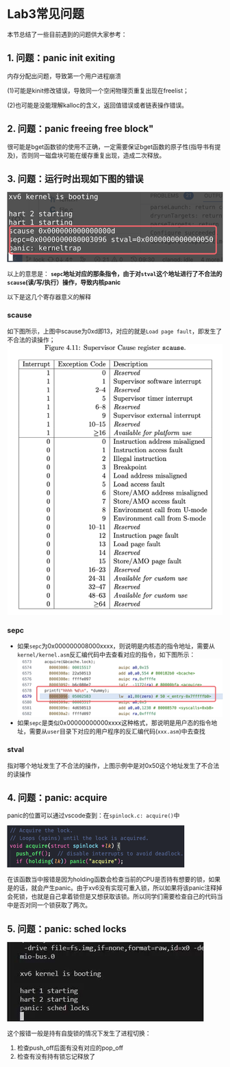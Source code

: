 
# Lab3常见问题

本节总结了一些目前遇到的问题供大家参考：

## 1. 问题：panic init exiting
    
内存分配出问题，导致第一个用户进程崩溃

(1)可能是kinit修改错误，导致同一个空闲物理页重复出现在freelist；

(2)也可能是没能理解kalloc的含义，返回值错误或者链表操作错误。

    

## 2. 问题：panic freeing free block"

很可能是bget函数锁的使用不正确，一定需要保证bget函数的原子性(指导书有提及)，否则同一磁盘块可能在缓存重复出现，造成二次释放。

## 3. 问题：运行时出现如下图的错误

![](lab3.assets/kerneltrap.png)

以上的意思是： **`sepc`地址对应的那条指令，由于对`stval`这个地址进行了不合法的`scause`(读/写/执行）操作，导致内核panic**

以下是这几个寄存器意义的解释

### scause

如下图所示，上图中scause为0xd即13，对应的就是`Load page fault`，即发生了不合法的读操作；
![](lab3.assets/scause.png)

### sepc

- 如果`sepc`为0x000000008000xxxx，则说明是内核态的指令地址，需要从`kernel/kernel.asm`反汇编代码中去查看对应的指令，如下图所示：
![](lab3.assets/kernel_asm.png)
- 如果`sepc`是类似0x00000000000xxxx这种格式，那说明是用户态的指令地址，需要从`user`目录下对应的用户程序的反汇编代码(`xxx.asm`)中去查找

### stval

指对哪个地址发生了不合法的操作，上图示例中是对0x50这个地址发生了不合法的读操作

## 4. 问题：panic: acquire

panic的位置可以通过vscode查到：在`spinlock.c: acquire()`中

![](lab3.assets/acquire-panic.png)

在该函数当中报错是因为holding函数会检查当前的CPU是否持有想要的锁，如果是的话，就会产生panic。由于xv6没有实现可重入锁，所以如果将该panic注释掉会死锁，也就是自己拿着锁但是又想获取该锁。所以同学们需要检查自己的代码当中是否对同一个锁获取了两次。

## 5. 问题：panic: sched locks

![](lab3.assets/sched-panic.jpg)

这个报错一般是持有自旋锁的情况下发生了进程切换：

1. 检查push_off后面有没有对应的pop_off 
2. 检查有没有持有锁忘记释放了
